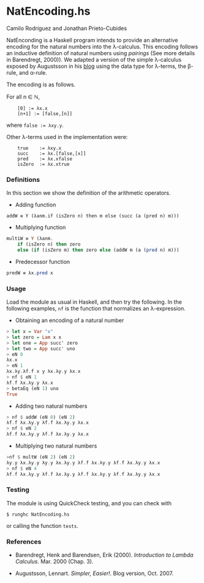 # NatEncoding.hs

Camilo Rodríguez and Jonathan Prieto-Cubides

NatEnconding is a Haskell program intends to provide
an alternative encoding for the natural numbers
into the λ-calculus. This encoding follows an inductive
definition of natural numbers using *pairings*
(See more details in Barendregt, 2000)). We adapted a version
of the simple λ-calculus exposed by Augustsson in his
[blog](http://augustss.blogspot.com.co/2007_10_01_archive.html)
using the data type for λ-terms, the β-rule, and α-rule.

The encoding is as follows.

For all n ∈ ℕ,

```
    [0] := λx.x
    [n+1] := [false,[n]]
```

where `false := λxy.y`.

Other λ-terms used in the implementation were:

```
    true    := λxy.x
    succ    := λx.[false,[x]]
    pred    := λx.xfalse
    isZero  := λx.xtrue
```

### Definitions

In this section we show the definition of the arithmetic operators.

* Adding function

```
addW ≡ Y (λanm.if (isZero n) then m else (succ (a (pred n) m)))
```

* Multiplying function

```Haskell
multiW ≡ Y (λanm.
    if (isZero n) then zero
    else (if (isZero m) then zero else (addW m (a (pred n) m)))
```
* Predecessor function

```Haskell
predW ≡ λx.pred x
```

### Usage

Load the module as usual in Haskell, and then try the following.
In the following examples, `nf` is the function that normalizes an
λ-expression.

* Obtaining an encoding of a natural number

```Haskell
> let x = Var "x"
> let zero = Lam x x
> let one = App succ' zero
> let two = App succ' uno
> eN 0
λx.x
> eN 1
λx.λy.λf.f x y λx.λy.y λx.x
> nf $ eN 1
λf.f λx.λy.y λx.x
> betaEq (eN 1) uno
True
```

* Adding two natural numbers

```Haskell
> nf $ addW (eN 0) (eN 2)
λf.f λx.λy.y λf.f λx.λy.y λx.x
> nf $ eN 2
λf.f λx.λy.y λf.f λx.λy.y λx.x

```

* Multiplying two natural numbers

```Haskell
>nf $ multW (eN 2) (eN 2)
λy.y λx.λy.y λy.y λx.λy.y λf.f λx.λy.y λf.f λx.λy.y λx.x
> nf $ eN 4
λf.f λx.λy.y λf.f λx.λy.y λf.f λx.λy.y λf.f λx.λy.y λx.x
```

### Testing

The module is using QuickCheck testing, and you can check with

```
$ runghc NatEncoding.hs
```

or calling the function `tests`.


### References

* Barendregt, Henk and Barendsen, Erik (2000). *Introduction to Lambda Calculus*.
Mar. 2000 (Chap. 3).

* Augustsson, Lennart. *Simpler, Easier!*. Blog version, Oct. 2007.
